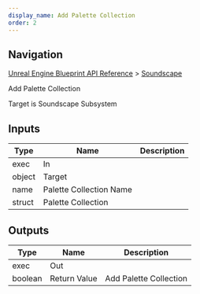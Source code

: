 ```yaml
---
display_name: Add Palette Collection
order: 2
---
```

## Navigation

[Unreal Engine Blueprint API Reference](https://dev.epicgames.com/documentation/en-us/unreal-engine/BlueprintAPI) > [Soundscape](https://dev.epicgames.com/documentation/en-us/unreal-engine/BlueprintAPI/Soundscape)

Add Palette Collection

Target is Soundscape Subsystem

## Inputs

| Type | Name | Description |
| --- | --- | --- |
| exec | In |  |
| object | Target |  |
| name | Palette Collection Name |  |
| struct | Palette Collection |  |

## Outputs

| Type | Name | Description |
| --- | --- | --- |
| exec | Out |  |
| boolean | Return Value | Add Palette Collection |
